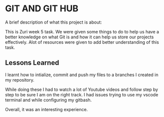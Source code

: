 
# GIT AND GIT HUB

A brief description of what this project is about:

This is Zuri week 5 task. We were given some things to do to help us have a better knowledge on what Git is and how it can help us store our projects effectively. Alot of resources were given to add better understanding of this task.




## Lessons Learned

I learnt how to intialize, commit and push my files to a branches I created in my repository. 

While doing these I had to watch a lot of Youtube videos and follow step by step to be sure I am on the right track.
I had issues trying to use my vscode terminal and while configuring my gitbash.

Overall, it was an interesting experience.